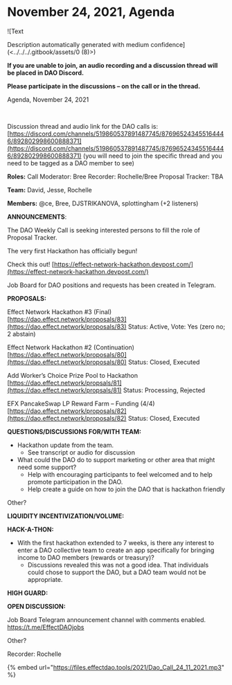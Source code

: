 # November 24, 2021, Agenda

![Text

Description automatically generated with medium confidence](<../../../.gitbook/assets/0 (8)>)‌

​​**If you are unable to join, an audio recording and a discussion thread will be placed in DAO Discord.**

**Please participate in the discussions – on the call or in the thread.**

Agenda, November 24, 2021

‌

Discussion thread and audio link for the DAO calls is: [https://discord.com/channels/519860537891487745/876965243455164446/892802998600888371](https://discord.com/channels/519860537891487745/876965243455164446/892802998600888371) (you will need to join the specific thread and you need to be tagged as a DAO member to see)

‌**Roles:** Call Moderator: Bree Recorder: Rochelle/Bree Proposal Tracker: TBA

**Team:** David, Jesse, Rochelle

**Members:** @ce, Bree, DJSTRIKANOVA, splottingham (+2 listeners)

**ANNOUNCEMENTS**:

The DAO Weekly Call is seeking interested persons to fill the role of Proposal Tracker.

The very first Hackathon has officially begun!

Check this out! [https://effect-network-hackathon.devpost.com/](https://effect-network-hackathon.devpost.com/)

Job Board for DAO positions and requests has been created in Telegram.

**PROPOSALS:**

Effect Network Hackathon #3 (Final) [https://dao.effect.network/proposals/83](https://dao.effect.network/proposals/83) Status: Active, Vote: Yes (zero no; 2 abstain)

Effect Network Hackathon #2 (Continuation) [https://dao.effect.network/proposals/80](https://dao.effect.network/proposals/80) Status: Closed, Executed

Add Worker’s Choice Prize Pool to Hackathon [https://dao.effect.network/propsals/81](https://dao.effect.network/propsals/81) Status: Processing, Rejected

EFX PancakeSwap LP Reward Farm – Funding (4/4) [https://dao.effect.network/proposals/82](https://dao.effect.network/proposals/82) Status: Closed, Executed

**QUESTIONS/DISCUSSIONS FOR/WITH TEAM:**

* Hackathon update from the team.
  * See transcript or audio for discussion
* What could the DAO do to support marketing or other area that might need some support?
  * Help with encouraging participants to feel welcomed and to help promote participation in the DAO.
  * Help create a guide on how to join the DAO that is hackathon friendly

Other?

**LIQUIDITY INCENTIVIZATION/VOLUME:**

**HACK-A-THON:**

* With the first hackathon extended to 7 weeks, is there any interest to enter a DAO collective team to create an app specifically for bringing income to DAO members (rewards or treasury)?
  * Discussions revealed this was not a good idea. That individuals could chose to support the DAO, but a DAO team would not be appropriate.

**HIGH GUARD:**

**OPEN DISCUSSION:**

Job Board Telegram announcement channel with comments enabled. https://t.me/EffectDAOjobs

Other?

Recorder: Rochelle

{% embed url="https://files.effectdao.tools/2021/Dao_Call_24_11_2021.mp3" %}
